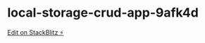 # local-storage-crud-app-9afk4d

[Edit on StackBlitz ⚡️](https://stackblitz.com/edit/local-storage-crud-app-9afk4d)